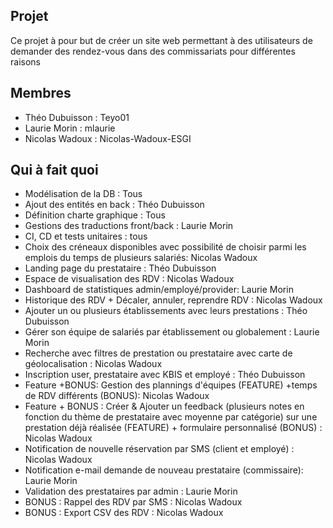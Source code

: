## Projet

Ce projet à pour but de créer un site web permettant à des utilisateurs de demander des rendez-vous dans des commissariats pour différentes raisons

## Membres

- Théo Dubuisson : Teyo01
- Laurie Morin : mlaurie
- Nicolas Wadoux : Nicolas-Wadoux-ESGI

## Qui à fait quoi

- Modélisation de la DB : Tous
- Ajout des entités en back : Théo Dubuisson
- Définition charte graphique : Tous
- Gestions des traductions front/back : Laurie Morin
- CI, CD et tests unitaires : tous
- Choix des créneaux disponibles avec possibilité de choisir parmi les emplois du temps de plusieurs salariés: Nicolas Wadoux
- Landing page du prestataire : Théo Dubuisson
- Espace de visualisation des RDV : Nicolas Wadoux
- Dashboard de statistiques admin/employé/provider: Laurie Morin
- Historique des RDV + Décaler, annuler, reprendre RDV : Nicolas Wadoux
- Ajouter un ou plusieurs établissements avec leurs prestations : Théo Dubuisson
- Gérer son équipe de salariés par établissement ou globalement : Laurie Morin
- Recherche avec filtres de prestation ou prestataire avec carte de géolocalisation : Nicolas Wadoux
- Inscription user, prestataire avec KBIS et employé : Théo Dubuisson
- Feature +BONUS: Gestion des plannings d'équipes (FEATURE) +temps de RDV différents (BONUS): Nicolas Wadoux
- Feature + BONUS : Créer & Ajouter un feedback (plusieurs notes en fonction du thème de prestataire avec moyenne par catégorie) sur une prestation déjà réalisée (FEATURE) + formulaire personnalisé (BONUS) : Nicolas Wadoux
- Notification de nouvelle réservation par SMS (client et employé) : Nicolas Wadoux
- Notification e-mail demande de nouveau prestataire (commissaire): Laurie Morin
- Validation des prestataires par admin : Laurie Morin
- BONUS : Rappel des RDV par SMS : Nicolas Wadoux
- BONUS : Export CSV des RDV : Nicolas Wadoux

